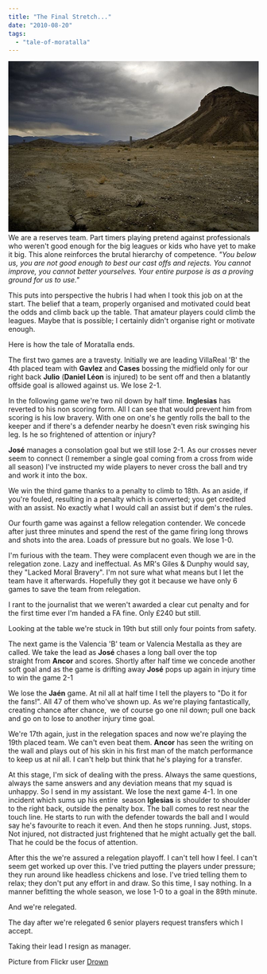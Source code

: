 ```yaml
---
title: "The Final Stretch..."
date: "2010-08-20"
tags: 
  - "tale-of-moratalla"
---
```


![](/assets/img/badLands.jpg "badLands")We are a reserves team. Part timers playing pretend against professionals who weren't good enough for the big leagues or kids who have yet to make it big. This alone reinforces the brutal hierarchy of competence. _"You below us, you are not good enough to best our cast offs and rejects. You cannot improve, you cannot better yourselves. Your entire purpose is as a proving ground for us to use."_

This puts into perspective the hubris I had when I took this job on at the start. The belief that a team, properly organised and motivated could beat the odds and climb back up the table. That amateur players could climb the leagues. Maybe that is possible; I certainly didn't organise right or motivate enough.

Here is how the tale of Moratalla ends.

The first two games are a travesty. Initially we are leading VillaReal 'B' the 4th placed team with **Gavlez** and **Cases** bossing the midfield only for our right back **Julio** (**Daniel Léon** is injured) to be sent off and then a blatantly offside goal is allowed against us. We lose 2-1.

In the following game we're two nil down by half time. **Inglesias** has reverted to his non scoring form. All I can see that would prevent him from scoring is his low bravery. With one on one's he gently rolls the ball to the keeper and if there's a defender nearby he doesn't even risk swinging his leg. Is he so frightened of attention or injury?

**José** manages a consolation goal but we still lose 2-1. As our crosses never seem to connect (I remember a single goal coming from a cross from wide all season) I've instructed my wide players to never cross the ball and try and work it into the box.

We win the third game thanks to a penalty to climb to 18th. As an aside, if you're fouled, resulting in a penalty which is converted; you get credited with an assist. No exactly what I would call an assist but if dem's the rules.

Our fourth game was against a fellow relegation contender. We concede after just three minutes and spend the rest of the game firing long throws and shots into the area. Loads of pressure but no goals. We lose 1-0.

I'm furious with the team. They were complacent even though we are in the relegation zone. Lazy and ineffectual. As MR's Giles & Dunphy would say, they "Lacked Moral Bravery". I'm not sure what what means but I let the team have it afterwards. Hopefully they got it because we have only 6 games to save the team from relegation.

I rant to the journalist that we weren't awarded a clear cut penalty and for the first time ever I'm handed a FA fine. Only £240 but still.

Looking at the table we're stuck in 19th but still only four points from safety.

The next game is the Valencia 'B' team or Valencia Mestalla as they are called. We take the lead as **José** chases a long ball over the top straight from **Ancor** and scores. Shortly after half time we concede another soft goal and as the game is drifting away **José** pops up again in injury time to win the game 2-1

We lose the **Jaén** game. At nil all at half time I tell the players to "Do it for the fans!". All 47 of them who've shown up. As we're playing fantastically, creating chance after chance,  we of course go one nil down; pull one back and go on to lose to another injury time goal.

We're 17th again, just in the relegation spaces and now we're playing the 19th placed team. We can't even beat them. **Ancor** has seen the writing on the wall and plays out of his skin in his first man of the match performance to keep us at nil all. I can't help but think that he's playing for a transfer.

At this stage, I'm sick of dealing with the press. Always the same questions, always the same answers and any deviation means that my squad is unhappy. So I send in my assistant. We lose the next game 4-1. In one incident which sums up his entire  season **Iglesias** is shoulder to shoulder to the right back, outside the penalty box. The ball comes to rest near the touch line. He starts to run with the defender towards the ball and I would say he's favourite to reach it even. And then he stops running. Just, stops. Not injured, not distracted just frightened that he might actually get the ball. That he could be the focus of attention.

After this the we're assured a relegation playoff. I can't tell how I feel. I can't seem get worked up over this. I've tried putting the players under pressure; they run around like headless chickens and lose. I've tried telling them to relax; they don't put any effort in and draw. So this time, I say nothing. In a manner befitting the whole season, we lose 1-0 to a goal in the 89th minute.

And we're relegated.

The day after we're relegated 6 senior players request transfers which I accept.

Taking their lead I resign as manager.

Picture from Flickr user [Drown](http://www.flickr.com/photos/drown/)
